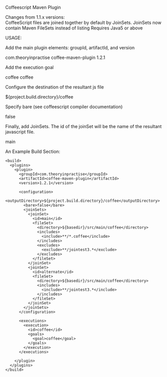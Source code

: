 Coffeescript Maven Plugin

Changes from 1.1.x versions:  
CoffeeScript files are joined together by default by JoinSets.
JoinSets now contain Maven FileSets instead of listing
Requires Java5 or above


USAGE:

Add the main plugin elements:  groupId, artifactId, and version

<plugin>
  <groupId>com.theoryinpractise</groupId>
  <artifactId>coffee-maven-plugin</artifactId>
  <version>1.2.1</version>
</plugin>

Add the execution goal

<executions>
  <execution>
    <id>coffee</id>
    <goals>
      <goal>coffee</goal>
    </goals>
  </execution>
</executions>

Configure the destination of the resultant js file

<outputDirectory>${project.build.directory}/coffee</outputDirectory>

Specify bare (see coffeescript compiler documentation)

<bare>false</bare>

Finally, add JoinSets.  The id of the joinSet will be the name of the resultant javascript file.

<joinSets>
  <joinSet>
    <id>main</id>
  </joinSet>
</joinSets>



An Example Build Section:

    <build>
      <plugins>
        <plugin>
          <groupId>com.theoryinpractise</groupId>
          <artifactId>coffee-maven-plugin</artifactId>
          <version>1.2.1</version>
          
          <configuration>
            <outputDirectory>${project.build.directory}/coffee</outputDirectory>
            <bare>false</bare>
            <joinSets>
              <joinSet>
                <id>main</id>
                <fileSet>
                  <directory>${basedir}/src/main/coffee</directory>
                  <includes>
                    <include>**/*.coffee</include>
                  </includes>
                  <excludes>
                    <exclude>**/jointest3.*</exclude>
                  </excludes>
                </fileSet>
              </joinSet>
              <joinSet>
                <id>alternate</id>
                <fileSet>
                  <directory>${basedir}/src/main/coffee</directory>
                  <includes>
                    <include>**/jointest3.*</include>
                  </includes>
                </fileSet>
              </joinSet>
            </joinSets>
          </configuration>
          
          <executions>
            <execution>
              <id>coffee</id>
              <goals>
                <goal>coffee</goal>
              </goals>
            </execution>
          </executions>
          
        </plugin>
      </plugins>
    </build>
